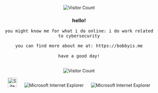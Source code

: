 <div align="center">

![Visitor Count](https://github.com/returnkirbo/returnkirbo/blob/main/a/smile.gif)

### hello!

<samp>
you might know me for what i do online: i do work related to cybersecurity
    <br><br>
you can find more about me at: https://bobbyis.me
</samp>

</div>

<!-- Footer -->
<div align="center">
<br>
<samp>have a good day!<br></samp>
<br>

![Visitor Count](https://profile-counter.glitch.me/bobbytxt/count.svg)

<img src="https://github.com/returnkirbo/returnkirbo/blob/main/a/notepad.gif" alt="Site created with Notepad" height="30" />
<!-- "margin-right: whatever;" -->
<span>&nbsp;&nbsp;&nbsp;&nbsp;</span>  
<img src="https://github.com/returnkirbo/returnkirbo/blob/main/a/ie_logo.gif" alt="Microsoft Internet Explorer" />
<span>&nbsp;&nbsp;&nbsp;&nbsp;</span>  
<img src="https://github.com/returnkirbo/returnkirbo/blob/main/a/noframes.gif" alt="Microsoft Internet Explorer" />

</div>
